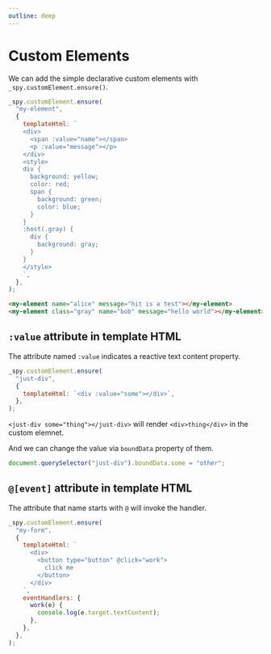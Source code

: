 ```yaml
---
outline: deep
---
```


# Custom Elements

We can add the simple declarative custom elements with `_spy.customElement.ensure()`.

``` js
_spy.customElement.ensure(
  "my-element",
  {
    templateHtml: `
    <div>
      <span :value="name"></span>
      <p :value="message"></p>
    </div>
    <style>
    div {
      background: yellow;
      color: red;
      span {
        background: green;
        color: blue;
      }
    }
    :host(.gray) {
      div {
        background: gray;
      }
    }
    </style>
    `,
  },
);
```

``` html
<my-element name="alice" message="hit is a test"></my-element>
<my-element class="gray" name="bob" message="hello world"></my-element>
```

## `:value` attribute in template HTML

The attribute named `:value` indicates a reactive text content property.

``` js
_spy.customElement.ensure(
  "just-div",
  {
    templateHtml: `<div :value="some"></div>`,
  },
);
```


`<just-div some="thing"></just-div>` will render `<div>thing</div>` in the custom elemnet.

And we can change the value via `boundData` property of them.

``` js
document.querySelector("just-div").boundData.some = "other";
```

## `@[event]` attribute in template HTML

The attribute that name starts with `@` will invoke the handler.

``` js
_spy.customElement.ensure(
  "my-form",
  {
    templateHtml: `
      <div>
        <button type="button" @click="work">
          click me
        </button>
      </div>
    `,
    eventHandlers: {
      work(e) {
        console.log(e.target.textContent);
      },
    },
  },
);
```
